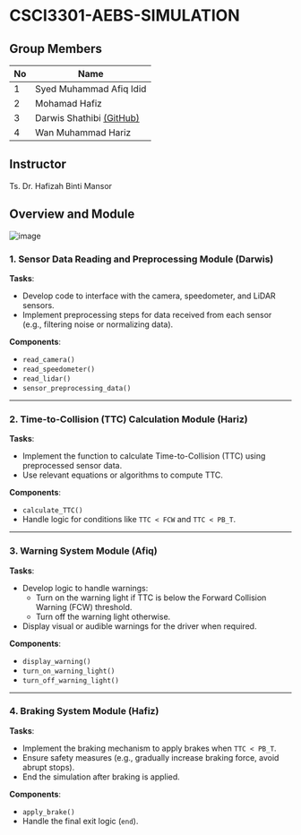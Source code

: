 # CSCI3301-AEBS-SIMULATION

## Group Members
| No | Name              |
|----|-------------------|
| 1  | Syed Muhammad Afiq Idid  |
| 2  | Mohamad Hafiz |
| 3  | Darwis Shathibi [(GitHub)](https://github.com/darwishathibi)  |
| 4  | Wan Muhammad Hariz  |

## Instructor
Ts. Dr. Hafizah Binti Mansor

## Overview and Module

![image](https://github.com/user-attachments/assets/c2e71c9a-0ad4-4f9e-804c-14ab47ef4a7c)

### 1. Sensor Data Reading and Preprocessing Module (Darwis)
**Tasks**:
- Develop code to interface with the camera, speedometer, and LiDAR sensors.
- Implement preprocessing steps for data received from each sensor (e.g., filtering noise or normalizing data).

**Components**:
- `read_camera()`
- `read_speedometer()`
- `read_lidar()`
- `sensor_preprocessing_data()`

---

### 2. Time-to-Collision (TTC) Calculation Module (Hariz)
**Tasks**:
- Implement the function to calculate Time-to-Collision (TTC) using preprocessed sensor data.
- Use relevant equations or algorithms to compute TTC.

**Components**:
- `calculate_TTC()`
- Handle logic for conditions like `TTC < FCW` and `TTC < PB_T`.

---

### 3. Warning System Module (Afiq)
**Tasks**:
- Develop logic to handle warnings:
  - Turn on the warning light if TTC is below the Forward Collision Warning (FCW) threshold.
  - Turn off the warning light otherwise.
- Display visual or audible warnings for the driver when required.

**Components**:
- `display_warning()`
- `turn_on_warning_light()`
- `turn_off_warning_light()`

---

### 4. Braking System Module (Hafiz)
**Tasks**:
- Implement the braking mechanism to apply brakes when `TTC < PB_T`.
- Ensure safety measures (e.g., gradually increase braking force, avoid abrupt stops).
- End the simulation after braking is applied.

**Components**:
- `apply_brake()`
- Handle the final exit logic (`end`).
